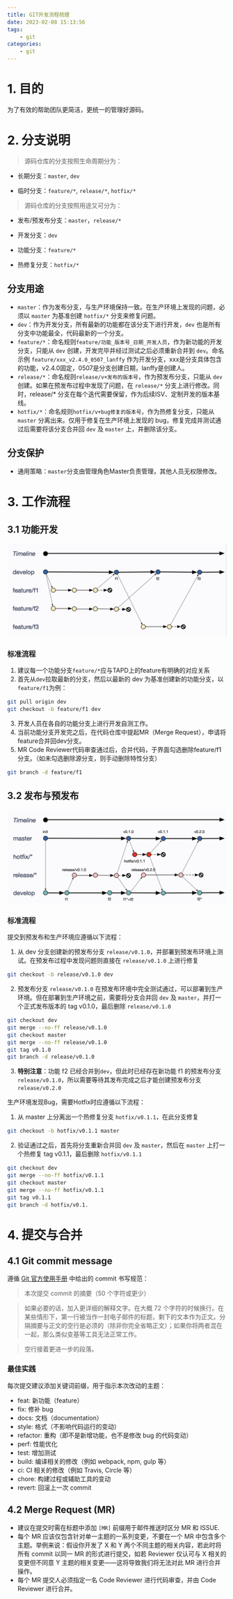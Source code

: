 ```yaml
---
title: GIT开发流程梳理
date: 2023-02-08 15:13:56
tags:
	- git
categories:
    - git
---
```


# 1. 目的

为了有效的帮助团队更简洁，更统一的管理好源码。

# 2. 分支说明

>  源码仓库的分支按照生命周期分为：

* 长期分支：`master`, `dev`

* 临时分支：`feature/*`, `release/*`, `hotfix/*`


> 源码仓库的分支按照用途又可分为：

* 发布/预发布分支：`master`，`release/*`

* 开发分支：`dev`

* 功能分支：`feature/*`

* 热修复分支：`hotfix/*`

## 分支用途

- `master`：作为发布分支，与生产环境保持一致。在生产环境上发现的问题，必须以 `master` 为基准创建 `hotfix/*` 分支来修复问题。
- `dev`：作为开发分支，所有最新的功能都在该分支下进行开发，`dev` 也是所有分支中功能最全，代码最新的一个分支。
- `feature/*`：命名规则`feature/功能_版本号_日期_开发人员`，作为新功能的开发分支，只能从 `dev` 创建，开发完毕并经过测试之后必须重新合并到 `dev`。命名示例  `feature/xxx_v2.4.0_0507_lanffy` 作为开发分支，xxx是分支具体包含的功能，v2.4.0固定，0507是分支创建日期，lanffy是创建人。
- `release/*`：命名规则`release/v+发布的版本号`，作为预发布分支，只能从 `dev` 创建。如果在预发布过程中发现了问题，在 `release/*` 分支上进行修改。同时，release/* 分支在每个迭代需要保留，作为后续ISV、定制开发的版本基线。
- `hotfix/*`：命名规则`hotfix/v+bug修复的版本号`，作为热修复分支，只能从 `master` 分离出来。仅用于修复在生产环境上发现的 bug，修复完成并测试通过后需要将该分支合并回 `dev` 及 `master` 上，并删除该分支。

## 分支保护

* 通用策略：`master`分支由管理角色Master负责管理，其他人员无权限修改。

# 3. 工作流程

## 3.1 功能开发

![image-20210712142153480](./GIT%E5%BC%80%E5%8F%91%E6%B5%81%E7%A8%8B%E6%A2%B3%E7%90%86/1.png)

### 标准流程

1. 建议每一个功能分支`feature/*`应与TAPD上的feature有明确的对应关系
2. 首先从`dev`拉取最新的分支，然后以最新的 dev 为基准创建新的功能分支，以`feature/f1`为例：

```bash
git pull origin dev
git checkout -b feature/f1 dev
```

3. 开发人员在各自的功能分支上进行开发自测工作。
4. 当前功能分支开发完之后，在代码仓库中提起MR（Merge Request），申请将feature合并回dev分支。
5. MR Code Reviewer代码审查通过后，合并代码，于界面勾选删除feature/f1分支。（如未勾选删除源分支，则手动删除特性分支）

```bash
git branch -d feature/f1
```

## 3.2 发布与预发布

![image-20210712155050843](./GIT%E5%BC%80%E5%8F%91%E6%B5%81%E7%A8%8B%E6%A2%B3%E7%90%86/2.png)

### 标准流程

提交到预发布和生产环境应遵循以下流程：

1. 从 dev 分支创建新的预发布分支 `release/v0.1.0`，并部署到预发布环境上测试。在预发布过程中发现问题则直接在 `release/v0.1.0` 上进行修复

```bash
git checkout -b release/v0.1.0 dev
```

2. 预发布分支 `release/v0.1.0` 在预发布环境中完全测试通过，可以部署到生产环境。但在部署到生产环境之前，需要将分支合并回 `dev` 及 `master`，并打一个正式发布版本的 tag v0.1.0，最后删除 `release/v0.1.0`

```bash
git checkout dev
git merge --no-ff release/v0.1.0
git checkout master
git merge --no-ff release/v0.1.0
git tag v0.1.0
git branch -d release/v0.1.0
```

3. **特别注意**：功能 f2 已经合并到`dev`，但此时已经存在新功能 f1 的预发布分支 `release/v0.1.0`，所以需要等待其发布完成之后才能创建预发布分支 `release/v0.2.0`

生产环境发现Bug，需要Hotfix时应遵循以下流程：

1. 从 master 上分离出一个热修复分支 `hotfix/v0.1.1`，在此分支修复

```bash
git checkout -b hotfix/v0.1.1 master
```

2. 验证通过之后，首先将分支重新合并回 `dev` 及 `master`，然后在 `master` 上打一个热修复 tag v0.1.1，最后删除 `hotfix/v0.1.1`

```bash
git checkout dev
git merge --no-ff hotfix/v0.1.1
git checkout master
git merge --no-ff hotfix/v0.1.1
git tag v0.1.1
git branch -d hotfix/v0.1.
```

# 4. 提交与合并
## 4.1 Git commit message

遵循 [Git 官方使用手册](http://git-scm.com/book/zh/v2/%E5%88%86%E5%B8%83%E5%BC%8F-Git-%E5%90%91%E4%B8%80%E4%B8%AA%E9%A1%B9%E7%9B%AE%E8%B4%A1%E7%8C%AE) 中给出的 commit 书写规范：

> 本次提交 commit 的摘要（50 个字符或更少）

> 如果必要的话，加入更详细的解释文字。在大概 72 个字符的时候换行。在某些情形下，第一行被当作一封电子邮件的标题，剩下的文本作为正文。分隔摘要与正文的空行是必须的（除非你完全省略正文）；如果你将两者混在一起，那么类似变基等工具无法正常工作。

> 空行接着更进一步的段落。

### 最佳实践

每次提交建议添加关键词前缀，用于指示本次改动的主题：

- feat: 新功能（feature）
- fix: 修补 bug
- docs: 文档（documentation）
- style: 格式（不影响代码运行的变动）
- refactor: 重构（即不是新增功能，也不是修改 bug 的代码变动）
- perf: 性能优化
- test: 增加测试
- build: 编译相关的修改（例如 webpack, npm, gulp 等）
- ci: CI 相关的修改（例如 Travis, Circle 等）
- chore: 构建过程或辅助工具的变动
- revert: 回滚上一次 commit

## 4.2 Merge Request (MR) 

- 建议在提交时需在标题中添加 `[MR]` 前缀用于邮件推送时区分 MR 和 ISSUE.
- 每个 MR 应该仅包含针对单一主题的一系列变更，不要在一个 MR 中包含多个主题。举例来说：假设你开发了 X 和 Y 两个不同主题的相关内容，若此时将所有 commit 以同一 MR 的形式进行提交，如若 Reviewer 仅认可与 X 相关的变更但不同意 Y 主题的相关变更——这将导致我们将无法对此 MR 进行合并操作。
- 每个 MR 提交人必须指定一名 Code Reviewer 进行代码审查，并由 Code Reviewer 进行合并。